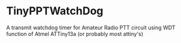 # TinyPPTWatchDog
A transmit watchdog timer for Amateur Radio PTT circuit using WDT function of Atmel ATTiny13a (or probably most attiny's)
